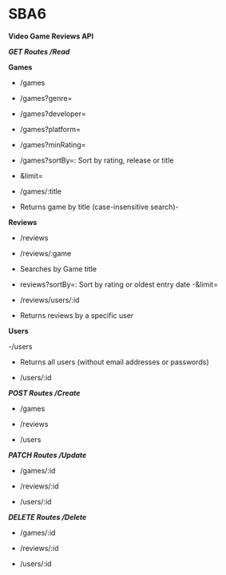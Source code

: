 # SBA6

**Video Game Reviews API**


***GET Routes /Read***

**Games**

- /games

- /games?genre=
- /games?developer=
- /games?platform= 
- /games?minRating=
- /games?sortBy=: Sort by rating, release or title
- &limit=


- /games/:title
- Returns game by title (case-insensitive search)- 


**Reviews**


- /reviews

- /reviews/:game
- Searches by Game title 

- reviews?sortBy=: Sort by rating or oldest entry date
-&limit=

- /reviews/users/:id
- Returns reviews by a specific user


**Users**

-/users
- Returns all users (without email addresses or passwords)

- /users/:id




***POST Routes /Create***


- /games

- /reviews

- /users


***PATCH Routes /Update***


- /games/:id

- /reviews/:id

- /users/:id


***DELETE Routes /Delete***



- /games/:id

- /reviews/:id

- /users/:id